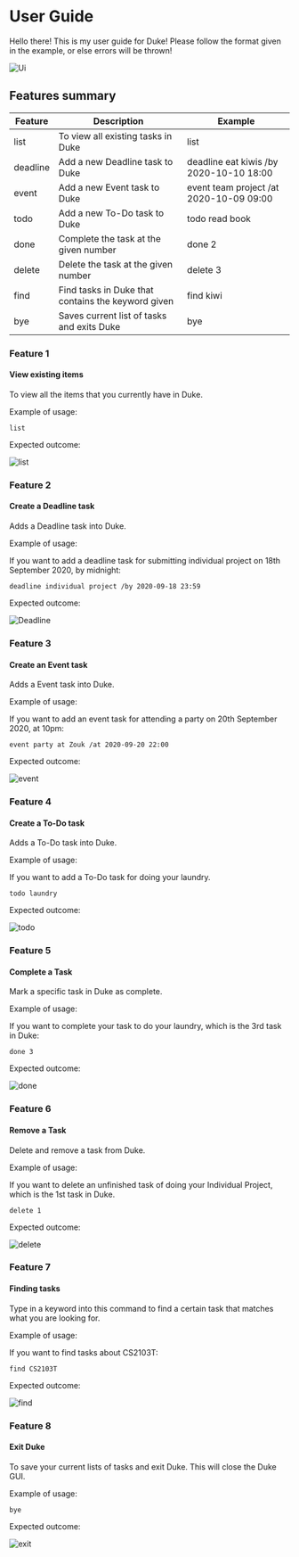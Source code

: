 # User Guide
Hello there! This is my user guide for Duke! Please follow the format given in the example, or else errors will be thrown!

![Ui](./Ui.png)
## Features summary

Feature | Description | Example
-------------|---------- | --------
list|To view all existing tasks in Duke|list
deadline|Add a new Deadline task to Duke|deadline eat kiwis /by 2020-10-10 18:00
event|Add a new Event task to Duke|event team project /at 2020-10-09 09:00
todo|Add a new To-Do task to Duke|todo read book
done|Complete the task at the given number|done 2
delete|Delete the task at the given number|delete 3
find|Find tasks in Duke that contains the keyword given|find kiwi
bye|Saves current list of tasks and exits Duke|bye

### Feature 1 

<h4>View existing items</h4>

To view all the items that you currently have in Duke.

Example of usage: 

    list


Expected outcome:

![list](./images/list.png)

### Feature 2

<h4>Create a Deadline task</h4>

Adds a Deadline task into Duke.

Example of usage: 

If you want to add a deadline task for submitting individual project on 18th September 2020, by midnight:

    deadline individual project /by 2020-09-18 23:59

Expected outcome:

![Deadline](./images/deadline.png)

### Feature 3

<h4>Create an Event task</h4>

Adds a Event task into Duke.

Example of usage: 

If you want to add an event task for attending a party on 20th September 2020, at 10pm:

    event party at Zouk /at 2020-09-20 22:00

Expected outcome:

![event](./images/event.png)

### Feature 4

<h4>Create a To-Do task</h4>

Adds a To-Do task into Duke.

Example of usage: 

If you want to add a To-Do task for doing your laundry.

    todo laundry

Expected outcome:

![todo](./images/todo.png)

### Feature 5

<h4>Complete a Task</h4>

Mark a specific task in Duke as complete.

Example of usage: 

If you want to complete your task to do your laundry, which is the 3rd task in Duke:

    done 3

Expected outcome:

![done](./images/done.png)

### Feature 6

<h4>Remove a Task</h4>

Delete and remove a task from Duke.

Example of usage: 

If you want to delete an unfinished task of doing your Individual Project, which is the 1st task in Duke.

    delete 1

Expected outcome:

![delete](./images/delete.png)

### Feature 7

<h4>Finding tasks</h4>

Type in a keyword into this command to find a certain task that matches what you are looking for.

Example of usage: 

If you want to find tasks about CS2103T:

    find CS2103T

Expected outcome:

![find](./images/find.png)

### Feature 8

<h4>Exit Duke</h4>

To save your current lists of tasks and exit Duke. This will close the Duke GUI.

Example of usage: 

    bye

Expected outcome:

![exit](./images/bye.png)
